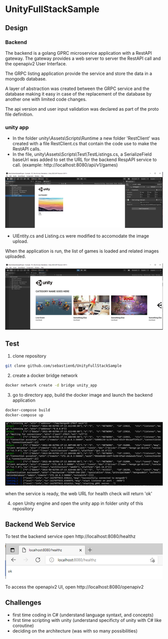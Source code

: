 # UnityFullStackSample

## Design

### Backend

The backend is a golang GPRC microservice application with a RestAPI gateway. The gateway provides a web server to server the RestAPI call and the openapiv2 User Interface.

The GRPC listing application provide the service and store the data in a mongodb database.

A layer of abstraction was created between the GRPC service and the database making it easy in case of the replacement of the database by another one with limited code changes.

The api version and user input validation was declared as part of the proto file definition.

### unity app

- In the folder unity\Assets\Scripts\Runtime a new folder 'RestClient' was created with a file RestClient.cs that contain the code use to make the RestAPI calls.
- In the file, unity\Assets\Scripts\Test\TestListings.cs, a SerializeField baseUrl was added to set the URL for the backend RespAPI service to call. (example: http://localhost:8080/api/v1/games)

![base URL](https://github.com/sebastien6/UnityFullStackSample/blob/main/img/base-url.png)

- UIEntity.cs and Listing.cs were modified to accomodate the image upload.

When the application is run, the list of games is loaded and related images uploaded.

![unity app](https://github.com/sebastien6/UnityFullStackSample/blob/main/img/unityapp.png)

## Test

1. clone repository

```sh
git clone github.com/sebastien6/UnityFullStackSample
```
2. create a docker bridge network

```sh
docker network create -d bridge unity_app
```

3. go to directory app, build the docker image and launch the backend application
```sh
docker-compose build
docker-compose up
```

![backend service](https://github.com/sebastien6/UnityFullStackSample/blob/main/img/backend-ready.png)

when the service is ready, the web URL for health check will return 'ok'

4. open Unity engine and open the unity app in folder unity of this repository

## Backend Web Service

To test the backend service open http://localhost:8080/healthz

![healthz](https://github.com/sebastien6/UnityFullStackSample/blob/main/img/healthz.png)

To access the openapiv2 UI, open http://localhost:8080/openapiv2

## Challenges

- first time coding in C# (understand language syntaxt, and concepts)
- first time scripting with unity (understand specificty of unity with C# like coroutine)
- deciding on the architecture (was with so many possibilities)
